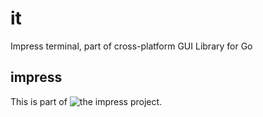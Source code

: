 # it
Impress terminal, part of cross-platform GUI Library for Go

## impress

This is part of ![the impress project](https://github.com/codeation/impress).
